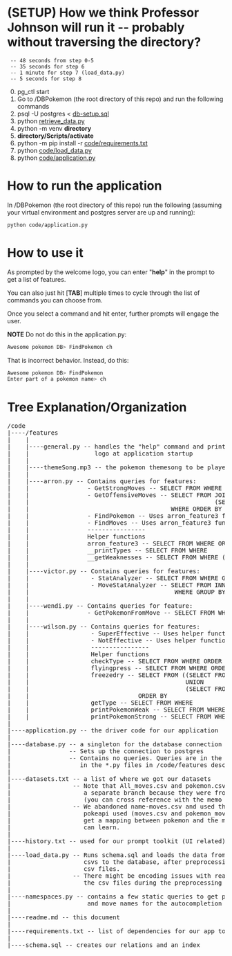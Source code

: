 # (SETUP) How we think Professor Johnson will run it -- probably without traversing the directory?
```
 -- 48 seconds from step 0-5
 -- 35 seconds for step 6
 -- 1 minute for step 7 (load_data.py)
 -- 5 seconds for step 8
```
0. pg_ctl start
1. Go to /DBPokemon (the root directory of this repo) and run the following commands
2. psql -U postgres < [db-setup.sql](/db-setup.sql)
3. python [retrieve_data.py](/retrieve_data.py)
4. python -m venv **directory**
5. **directory/Scripts/activate**
6. python -m pip install -r [code/requirements.txt](/code/requirements.txt)
7. python [code/load_data.py](/code/load_data.py)
8. python [code/application.py](/code/application.py)

# How to run the application
In /DBPokemon (the root directory of this repo) run the following (assuming your virtual environment and postgres server are up and running):
```bash
python code/application.py
```

# How to use it
As prompted by the welcome logo, you can enter "**help**" in the prompt to get a list of features.

You can also just hit \[**TAB**\] multiple times to cycle through the list of commands you can choose from.

Once you select a command and hit enter, further prompts will engage the user.

**NOTE** Do not do this in the application.py:
```bash
Awesome pokemon DB> FindPokemon ch
```

That is incorrect behavior. Instead, do this:
```bash
Awesome pokemon DB> FindPokemon
Enter part of a pokemon name> ch
```

# Tree Explanation/Organization
<pre>
/code
|----/features
|    |
|    |----general.py -- handles the "help" command and printing out the
|    |                  logo at application startup
|    |
|    |----themeSong.mp3 -- the pokemon themesong to be played in the background
|    |
|    |----arron.py -- Contains queries for features:
|    |                - GetStrongMoves -- SELECT FROM WHERE ORDER BY
|    |                - GetOffensiveMoves -- SELECT FROM JOIN
|    |                                                   (SELECT FROM JOIN WHERE)
|    |                                       WHERE ORDER BY
|    |                - FindPokemon -- Uses arron_feature3 function
|    |                - FindMoves -- Uses arron_feature3 function
|    |                ----------------
|    |                Helper functions
|    |                arron_feature3 -- SELECT FROM WHERE ORDER BY
|    |                __printTypes -- SELECT FROM WHERE
|    |                __getWeaknesses -- SELECT FROM WHERE (SELECT FROM WHERE)
|    |
|    |----victor.py -- Contains queries for features:
|    |                 - StatAnalyzer -- SELECT FROM WHERE GROUP BY ORDER BY
|    |                 - MoveStatAnalyzer -- SELECT FROM INNER JOIN INNER JOIN
|    |                                        WHERE GROUP BY ORDER BY
|    |
|    |----wendi.py -- Contains queries for feature:
|    |                - GetPokemonFromMove -- SELECT FROM WHERE (SELECT FROM WHERE)
|    |
|    |----wilson.py -- Contains queries for features:
|    |                 - SuperEffective -- Uses helper functions
|    |                 - NotEffective -- Uses helper functions
|    |                 ----------------
|    |                 Helper functions
|    |                 checkType -- SELECT FROM WHERE ORDER BY
|    |                 flyingpress -- SELECT FROM WHERE ORDER BY
|    |                 freezedry -- SELECT FROM ((SELECT FROM WHERE)
|    |                                           UNION
|    |                                           (SELECT FROM WHERE))
|    |                              ORDER BY
|    |                 getType -- SELECT FROM WHERE
|    |                 printPokemonWeak -- SELECT FROM WHERE
|    |                 printPokemonStrong -- SELECT FROM WHERE
|
|----application.py -- the driver code for our application
|
|----database.py -- a singleton for the database connection object
|                -- Sets up the connection to postgres
|                -- Contains no queries. Queries are in the actual
|                   in the *.py files in /code/features described above
|
|----datasets.txt -- a list of where we got our datasets
|                 -- Note that All_moves.csv and pokemon.csv are in
|                    a separate branch because they were from Kaggle
|                    (you can cross reference with the memo we submitted)
|                 -- We abandoned name-moves.csv and used the dataset that
|                    pokeapi used (moves.csv and pokemon_moves.csv) to
|                    get a mapping between pokemon and the moves they
|                    can learn.
|
|----history.txt -- used for our prompt toolkit (UI related)
|
|----load_data.py -- Runs schema.sql and loads the data from the dataset
|                    csvs to the database, after preprocessing into other
|                    csv files.
|                 -- There might be encoding issues with reading and writing
|                    the csv files during the preprocessing step
|
|----namespaces.py -- contains a few static queries to get pokemon names
|                     and move names for the autocompletion in our UI
|
|----readme.md -- this document
|
|----requirements.txt -- list of dependencies for our app to run
|
|----schema.sql -- creates our relations and an index
</pre>
